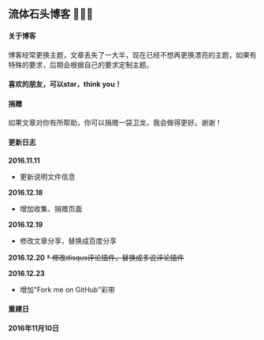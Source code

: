 流体石头博客 🤘🤘🤘
------------------
#### 关于博客  
            
博客经常更换主题，文章丢失了一大半，现在已经不想再更换漂亮的主题，如果有特殊的要求，后期会根据自己的要求定制主题。

#### 喜欢的朋友，可以star，think you！

#### 捐赠

如果文章对你有所帮助，你可以捐赠一袋卫龙，我会做得更好。谢谢！

#### 更新日志
**2016.11.11**
* 更新说明文件信息

**2016.12.18**
* 增加收集、捐赠页面

**2016.12.19**
* 修改文章分享，替换成百度分享

**2016.12.20**
<del>* 修改disqus评论插件，替换成多说评论插件</del>

**2016.12.23**
* 增加"Fork me on GitHub"彩带



#### 重建日         

**2016年11月10日**
